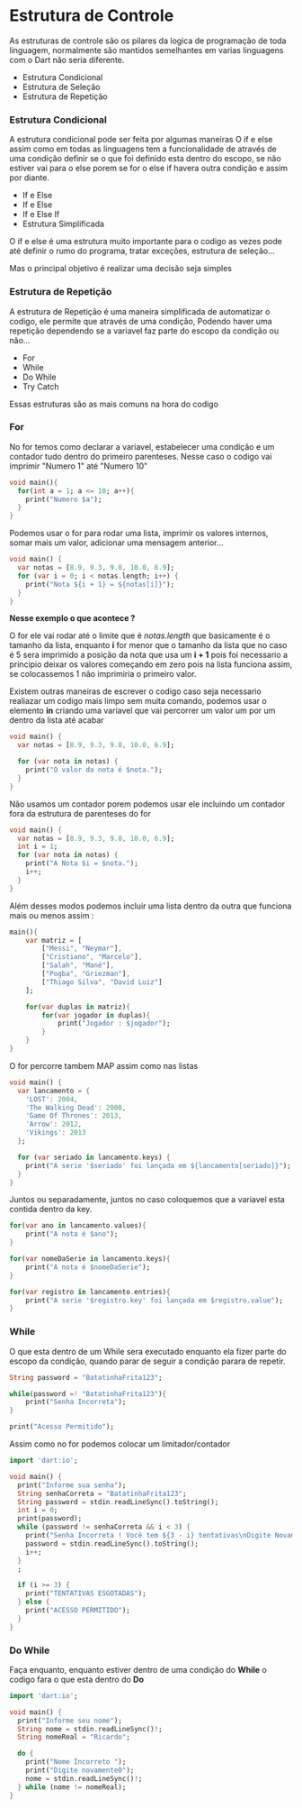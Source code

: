 # Estrutura de Controle

As estruturas de controle são os pilares da logica de programação de toda linguagem, normalmente são mantidos semelhantes em varias linguagens
com o Dart não seria diferente.

- Estrutura Condicional
- Estrutura de Seleção
- Estrutura de Repetição

### Estrutura Condicional 
A estrutura condicional pode ser feita por algumas maneiras
O if e else assim como em todas as linguagens tem a funcionalidade de através de uma condição definir se o que foi definido esta dentro do escopo, se não estiver vai para o else porem se for o else if havera outra condição e assim por diante.

- If e Else
- If e Else
- If e Else If
- Estrutura Simplificada

O if e else é uma estrutura muito importante para o codigo as vezes pode até definir o rumo do programa, tratar exceções, estrutura de seleção... 


Mas o principal objetivo é realizar uma decisão seja simples 


### Estrutura de Repetição 
A estrutura de Repetição é uma maneira simplificada de automatizar o codigo, ele permite que através de uma condição, Podendo haver uma repetição dependendo se a variavel faz parte do escopo da condição ou não...

- For
- While
- Do While
- Try Catch

Essas estruturas são as mais comuns na hora do codigo 

### For
No for temos como declarar a variavel, estabelecer uma condição e um contador tudo dentro do primeiro parenteses. Nesse caso o codigo vai imprimir "Numero 1" até "Numero 10"
```dart
void main(){
  for(int a = 1; a <= 10; a++){
    print("Numero $a");
  }
}
```
Podemos usar o for para rodar uma lista, imprimir os valores internos, somar mais um valor, adicionar uma mensagem anterior...

```dart
void main() {
  var notas = [8.9, 9.3, 9.8, 10.0, 6.9];
  for (var i = 0; i < notas.length; i++) {
    print("Nota ${i + 1} = ${notas[i]}");
  }
}
```
**Nesse exemplo o que acontece ?**

O for ele vai rodar até o limite que é *notas.length* que basicamente é o tamanho da lista, enquanto **i** for menor que o tamanho da lista que no caso é 5 sera imprimido a posição da nota que usa um **i + 1** pois foi necessario a principio deixar os valores começando em zero pois na lista funciona assim, se colocassemos 1 não imprimiria o primeiro valor.

Existem outras maneiras de escrever o codigo caso seja necessario realiazar um codigo mais limpo sem muita comando, podemos usar o elemento **in** criando uma variavel que vai percorrer um valor um por um dentro da lista até acabar 

```dart
void main() {
  var notas = [8.9, 9.3, 9.8, 10.0, 6.9];

  for (var nota in notas) {
    print("O valor da nota é $nota.");
  }
}
```
Não usamos um contador porem podemos usar ele incluindo um contador fora da estrutura de parenteses do for 
```dart
void main() {
  var notas = [8.9, 9.3, 9.8, 10.0, 6.9];
  int i = 1;
  for (var nota in notas) {
    print("A Nota $i = $nota.");
    i++;
  }
}
```

Além desses modos podemos incluir uma lista dentro da outra que funciona mais ou menos assim :

```dart
main(){
    var matriz = [
        ["Messi", "Neymar"],
        ["Cristiano", "Marcelo"],
        ["Salah", "Mané"],
        ["Pogba", "Griezman"],
        ["Thiago Silva", "David Luiz"] 
    ];

    for(var duplas in matriz){
        for(var jogador in duplas){
            print("Jogador : $jogador");
        }
    }
}
```
O for percorre tambem MAP assim como nas listas 
```dart
void main() {
  var lancamento = {
    'LOST': 2004,
    'The Walking Dead': 2008,
    'Game Of Thrones': 2013,
    'Arrow': 2012,
    'Vikings': 2013
  };

  for (var seriado in lancamento.keys) {
    print("A serie '$seriado' foi lançada em ${lancamento[seriado]}");
  }
}
```
Juntos ou separadamente, juntos no caso coloquemos que a variavel esta contida dentro da key.

```dart
for(var ano in lancamento.values){
    print("A nota é $ano");
}

for(var nomeDaSerie in lancamento.keys){
    print("A nota é $nomeDaSerie");
}

for(var registro in lancamento.entries){
    print("A serie '$registro.key' foi lançada em $registro.value");
}
```

### While
O que esta dentro de um While sera executado enquanto ela fizer parte do escopo da condição, quando parar de seguir a condição parara de repetir.

```dart
String password = "BatatinhaFrita123";

while(password =! "BatatinhaFrita123"){
    print("Senha Incorreta");
}

print("Acesso Permitido");
```
Assim como no for podemos colocar um limitador/contador
```dart
import 'dart:io';

void main() {
  print("Informe sua senha");
  String senhaCorreta = "BatatinhaFrita123";
  String password = stdin.readLineSync().toString();
  int i = 0;
  print(password);
  while (password != senhaCorreta && i < 3) {
    print("Senha Incorreta ! Você tem ${3 - i} tentativas\nDigite Novamente");
    password = stdin.readLineSync().toString();
    i++;
  }
  ;

  if (i >= 3) {
    print("TENTATIVAS ESGOTADAS");
  } else {
    print("ACESSO PERMITIDO");
  }
}
```

### Do While
Faça enquanto, enquanto estiver dentro de uma condição do **While** o codigo fara o que esta dentro do **Do**

```dart
import 'dart:io';

void main() {
  print("Informe seu nome");
  String nome = stdin.readLineSync()!;
  String nomeReal = "Ricardo";

  do {
    print("Nome Incorreto ");
    print("Digite novamente0");
    nome = stdin.readLineSync()!;
  } while (nome != nomeReal);
}
```